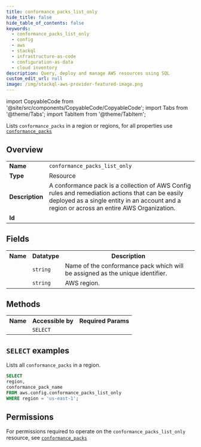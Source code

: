 ```yaml
---
title: conformance_packs_list_only
hide_title: false
hide_table_of_contents: false
keywords:
  - conformance_packs_list_only
  - config
  - aws
  - stackql
  - infrastructure-as-code
  - configuration-as-data
  - cloud inventory
description: Query, deploy and manage AWS resources using SQL
custom_edit_url: null
image: /img/stackql-aws-provider-featured-image.png
---
```


import CopyableCode from '@site/src/components/CopyableCode/CopyableCode';
import Tabs from '@theme/Tabs';
import TabItem from '@theme/TabItem';

Lists <code>conformance_packs</code> in a region or regions, for all properties use <a href="/services/serviceName/conformance_packs/"><code>conformance_packs</code></a>

## Overview
<table>
<tbody>
<tr><td><b>Name</b></td><td><code>conformance_packs_list_only</code></td></tr>
<tr><td><b>Type</b></td><td>Resource</td></tr>
<tr><td><b>Description</b></td><td>A conformance pack is a collection of AWS Config rules and remediation actions that can be easily deployed as a single entity in an account and a region or across an entire AWS Organization.</td></tr>
<tr><td><b>Id</b></td><td><CopyableCode code="aws.config.conformance_packs_list_only" /></td></tr>
</tbody>
</table>

## Fields
<table>
<tbody>
<tr><th>Name</th><th>Datatype</th><th>Description</th></tr><tr><td><CopyableCode code="conformance_pack_name" /></td><td><code>string</code></td><td>Name of the conformance pack which will be assigned as the unique identifier.</td></tr>
<tr><td><CopyableCode code="region" /></td><td><code>string</code></td><td>AWS region.</td></tr>
</tbody>
</table>

## Methods

<table>
<tbody>
  <tr>
    <th>Name</th>
    <th>Accessible by</th>
    <th>Required Params</th>
  </tr>
  <tr>
    <td><CopyableCode code="list_resources" /></td>
    <td><code>SELECT</code></td>
    <td><CopyableCode code="region" /></td>
  </tr>
</tbody>
</table>

## `SELECT` examples
Lists all <code>conformance_packs</code> in a region.
```sql
SELECT
region,
conformance_pack_name
FROM aws.config.conformance_packs_list_only
WHERE region = 'us-east-1';
```


## Permissions

For permissions required to operate on the <code>conformance_packs_list_only</code> resource, see <a href="/services/config/conformance_packs/#permissions"><code>conformance_packs</code></a>

